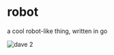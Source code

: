 # robot
a cool robot-like thing, written in go

![dave 2](https://dl.dropboxusercontent.com/u/38032597/content/dave2.jpg)

